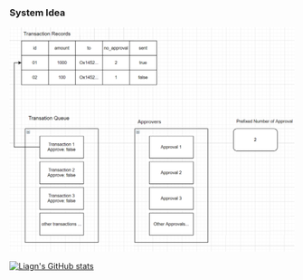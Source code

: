 ### System Idea

<img src="https://github.com/lawweiliang/multisignwallet/blob/main/gitimage/multiwalletIdea.png" width="1000">

[![Liagn's GitHub stats](https://github-readme-stats.vercel.app/api?username=lawwweiliang)](https://github.com/lawweiliang/github-readme-stats)

